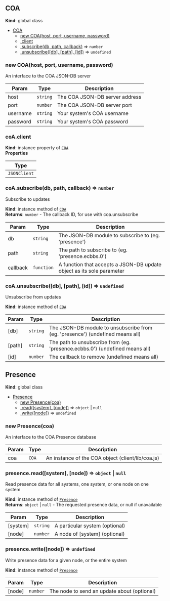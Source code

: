 <a name="COA"></a>

## COA
**Kind**: global class  

* [COA](#COA)
    * [new COA(host, port, username, password)](#new_COA_new)
    * [.client](#COA+client)
    * [.subscribe(db, path, callback)](#COA+subscribe) ⇒ <code>number</code>
    * [.unsubscribe([db], [path], [id])](#COA+unsubscribe) ⇒ <code>undefined</code>

<a name="new_COA_new"></a>

### new COA(host, port, username, password)
An interface to the COA JSON-DB server


| Param | Type | Description |
| --- | --- | --- |
| host | <code>string</code> | The COA JSON-DB server address |
| port | <code>number</code> | The COA JSON-DB server port |
| username | <code>string</code> | Your system's COA username |
| password | <code>string</code> | Your system's COA password |

<a name="COA+client"></a>

### coA.client
**Kind**: instance property of [<code>COA</code>](#COA)  
**Properties**

| Type |
| --- |
| <code>JSONClient</code> | 

<a name="COA+subscribe"></a>

### coA.subscribe(db, path, callback) ⇒ <code>number</code>
Subscribe to updates

**Kind**: instance method of [<code>COA</code>](#COA)  
**Returns**: <code>number</code> - The callback ID, for use with coa.unsubscribe  

| Param | Type | Description |
| --- | --- | --- |
| db | <code>string</code> | The JSON-DB module to subscribe to (eg. 'presence') |
| path | <code>string</code> | The path to subscribe to (eg. 'presence.ecbbs.0') |
| callback | <code>function</code> | A function that accepts a JSON-DB update object as its sole parameter |

<a name="COA+unsubscribe"></a>

### coA.unsubscribe([db], [path], [id]) ⇒ <code>undefined</code>
Unsubscribe from updates

**Kind**: instance method of [<code>COA</code>](#COA)  

| Param | Type | Description |
| --- | --- | --- |
| [db] | <code>string</code> | The JSON-DB module to unsubscribe from (eg. 'presence') (undefined means all) |
| [path] | <code>string</code> | The path to unsubscribe from (eg. 'presence.ecbbs.0') (undefined means all) |
| [id] | <code>number</code> | The callback to remove (undefined means all) |

<a name="Presence"></a>

## Presence
**Kind**: global class  

* [Presence](#Presence)
    * [new Presence(coa)](#new_Presence_new)
    * [.read([system], [node])](#Presence+read) ⇒ <code>object</code> \| <code>null</code>
    * [.write([node])](#Presence+write) ⇒ <code>undefined</code>

<a name="new_Presence_new"></a>

### new Presence(coa)
An interface to the COA Presence database


| Param | Type | Description |
| --- | --- | --- |
| coa | <code>COA</code> | An instance of the COA object (client/lib/coa.js) |

<a name="Presence+read"></a>

### presence.read([system], [node]) ⇒ <code>object</code> \| <code>null</code>
Read presence data for all systems, one system, or one node on one system

**Kind**: instance method of [<code>Presence</code>](#Presence)  
**Returns**: <code>object</code> \| <code>null</code> - The requested presence data, or null if unavailable  

| Param | Type | Description |
| --- | --- | --- |
| [system] | <code>string</code> | A particular system (optional) |
| [node] | <code>number</code> | A node of [system] (optional) |

<a name="Presence+write"></a>

### presence.write([node]) ⇒ <code>undefined</code>
Write presence data for a given node, or the entire system

**Kind**: instance method of [<code>Presence</code>](#Presence)  

| Param | Type | Description |
| --- | --- | --- |
| [node] | <code>number</code> | The node to send an update about (optional) |

